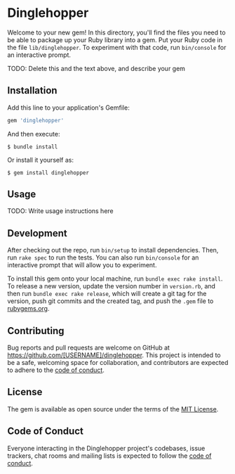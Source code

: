 # Dinglehopper

Welcome to your new gem! In this directory, you'll find the files you need to be able to package up your Ruby library into a gem. Put your Ruby code in the file `lib/dinglehopper`. To experiment with that code, run `bin/console` for an interactive prompt.

TODO: Delete this and the text above, and describe your gem

## Installation

Add this line to your application's Gemfile:

```ruby
gem 'dinglehopper'
```

And then execute:

    $ bundle install

Or install it yourself as:

    $ gem install dinglehopper

## Usage

TODO: Write usage instructions here

## Development

After checking out the repo, run `bin/setup` to install dependencies. Then, run `rake spec` to run the tests. You can also run `bin/console` for an interactive prompt that will allow you to experiment.

To install this gem onto your local machine, run `bundle exec rake install`. To release a new version, update the version number in `version.rb`, and then run `bundle exec rake release`, which will create a git tag for the version, push git commits and the created tag, and push the `.gem` file to [rubygems.org](https://rubygems.org).

## Contributing

Bug reports and pull requests are welcome on GitHub at https://github.com/[USERNAME]/dinglehopper. This project is intended to be a safe, welcoming space for collaboration, and contributors are expected to adhere to the [code of conduct](https://github.com/[USERNAME]/dinglehopper/blob/master/CODE_OF_CONDUCT.md).

## License

The gem is available as open source under the terms of the [MIT License](https://opensource.org/licenses/MIT).

## Code of Conduct

Everyone interacting in the Dinglehopper project's codebases, issue trackers, chat rooms and mailing lists is expected to follow the [code of conduct](https://github.com/[USERNAME]/dinglehopper/blob/master/CODE_OF_CONDUCT.md).
